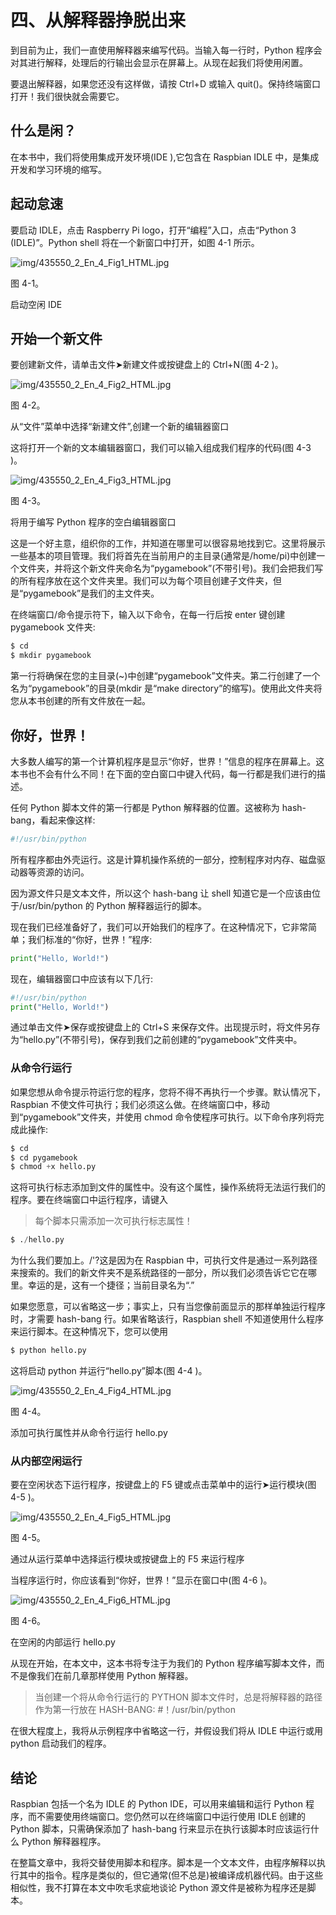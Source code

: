 # 四、从解释器挣脱出来

到目前为止，我们一直使用解释器来编写代码。当输入每一行时，Python 程序会对其进行解释，处理后的行输出会显示在屏幕上。从现在起我们将使用闲置。

要退出解释器，如果您还没有这样做，请按 Ctrl+D 或输入 quit()。保持终端窗口打开！我们很快就会需要它。

## 什么是闲？

在本书中，我们将使用集成开发环境(IDE ),它包含在 Raspbian IDLE 中，是集成开发和学习环境的缩写。

## 起动怠速

要启动 IDLE，点击 Raspberry Pi logo，打开“编程”入口，点击“Python 3 (IDLE)”。Python shell 将在一个新窗口中打开，如图 4-1 所示。

![img/435550_2_En_4_Fig1_HTML.jpg](img/435550_2_En_4_Fig1_HTML.jpg)

图 4-1。

启动空闲 IDE

## 开始一个新文件

要创建新文件，请单击文件➤新建文件或按键盘上的 Ctrl+N(图 4-2 )。

![img/435550_2_En_4_Fig2_HTML.jpg](img/435550_2_En_4_Fig2_HTML.jpg)

图 4-2。

从“文件”菜单中选择“新建文件”,创建一个新的编辑器窗口

这将打开一个新的文本编辑器窗口，我们可以输入组成我们程序的代码(图 4-3 )。

![img/435550_2_En_4_Fig3_HTML.jpg](img/435550_2_En_4_Fig3_HTML.jpg)

图 4-3。

将用于编写 Python 程序的空白编辑器窗口

这是一个好主意，组织你的工作，并知道在哪里可以很容易地找到它。这里将展示一些基本的项目管理。我们将首先在当前用户的主目录(通常是/home/pi)中创建一个文件夹，并将这个新文件夹命名为“pygamebook”(不带引号)。我们会把我们写的所有程序放在这个文件夹里。我们可以为每个项目创建子文件夹，但是“pygamebook”是我们的主文件夹。

在终端窗口/命令提示符下，输入以下命令，在每一行后按 enter 键创建 pygamebook 文件夹:

```py
$ cd
$ mkdir pygamebook

```

第一行将确保在您的主目录(~)中创建“pygamebook”文件夹。第二行创建了一个名为“pygamebook”的目录(mkdir 是“make directory”的缩写)。使用此文件夹将您从本书创建的所有文件放在一起。

## 你好，世界！

大多数人编写的第一个计算机程序是显示“你好，世界！”信息的程序在屏幕上。这本书也不会有什么不同！在下面的空白窗口中键入代码，每一行都是我们进行的描述。

任何 Python 脚本文件的第一行都是 Python 解释器的位置。这被称为 hash-bang，看起来像这样:

```py
#!/usr/bin/python

```

所有程序都由外壳运行。这是计算机操作系统的一部分，控制程序对内存、磁盘驱动器等资源的访问。

因为源文件只是文本文件，所以这个 hash-bang 让 shell 知道它是一个应该由位于/usr/bin/python 的 Python 解释器运行的脚本。

现在我们已经准备好了，我们可以开始我们的程序了。在这种情况下，它非常简单；我们标准的“你好，世界！”程序:

```py
print("Hello, World!")

```

现在，编辑器窗口中应该有以下几行:

```py
#!/usr/bin/python
print("Hello, World!")

```

通过单击文件➤保存或按键盘上的 Ctrl+S 来保存文件。出现提示时，将文件另存为“hello.py”(不带引号)，保存到我们之前创建的“pygamebook”文件夹中。

### 从命令行运行

如果您想从命令提示符运行您的程序，您将不得不再执行一个步骤。默认情况下，Raspbian 不使文件可执行；我们必须这么做。在终端窗口中，移动到“pygamebook”文件夹，并使用 chmod 命令使程序可执行。以下命令序列将完成此操作:

```py
$ cd
$ cd pygamebook
$ chmod +x hello.py

```

这将可执行标志添加到文件的属性中。没有这个属性，操作系统将无法运行我们的程序。要在终端窗口中运行程序，请键入

> 每个脚本只需添加一次可执行标志属性！

```py
$ ./hello.py

```

为什么我们要加上。/'?这是因为在 Raspbian 中，可执行文件是通过一系列路径来搜索的。我们的新文件夹不是系统路径的一部分，所以我们必须告诉它它在哪里。幸运的是，这有一个捷径；当前目录名为“.”

如果您愿意，可以省略这一步；事实上，只有当您像前面显示的那样单独运行程序时，才需要 hash-bang 行。如果省略该行，Raspbian shell 不知道使用什么程序来运行脚本。在这种情况下，您可以使用

```py
$ python hello.py

```

这将启动 python 并运行“hello.py”脚本(图 4-4 )。

![img/435550_2_En_4_Fig4_HTML.jpg](img/435550_2_En_4_Fig4_HTML.jpg)

图 4-4。

添加可执行属性并从命令行运行 hello.py

### 从内部空闲运行

要在空闲状态下运行程序，按键盘上的 F5 键或点击菜单中的运行➤运行模块(图 4-5 )。

![img/435550_2_En_4_Fig5_HTML.jpg](img/435550_2_En_4_Fig5_HTML.jpg)

图 4-5。

通过从运行菜单中选择运行模块或按键盘上的 F5 来运行程序

当程序运行时，你应该看到“你好，世界！”显示在窗口中(图 4-6 )。

![img/435550_2_En_4_Fig6_HTML.jpg](img/435550_2_En_4_Fig6_HTML.jpg)

图 4-6。

在空闲的内部运行 hello.py

从现在开始，在本文中，这本书将专注于为我们的 Python 程序编写脚本文件，而不是像我们在前几章那样使用 Python 解释器。

> 当创建一个将从命令行运行的 PYTHON 脚本文件时，总是将解释器的路径作为第一行放在 HASH-BANG: #！/usr/bin/python

在很大程度上，我将从示例程序中省略这一行，并假设我们将从 IDLE 中运行或用 python 启动我们的程序。

## 结论

Raspbian 包括一个名为 IDLE 的 Python IDE，可以用来编辑和运行 Python 程序，而不需要使用终端窗口。您仍然可以在终端窗口中运行使用 IDLE 创建的 Python 脚本，只需确保添加了 hash-bang 行来显示在执行该脚本时应该运行什么 Python 解释器程序。

在整篇文章中，我将交替使用脚本和程序。脚本是一个文本文件，由程序解释以执行其中的指令。程序是类似的，但它通常(但不总是)被编译成机器代码。由于这些相似性，我不打算在本文中吹毛求疵地谈论 Python 源文件是被称为程序还是脚本。
